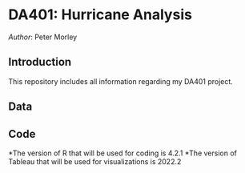 # DA401: Hurricane Analysis

*Author*: Peter Morley

## Introduction
This repository includes all information regarding my DA401 project.


## Data


## Code
*The version of R that will be used for coding is 4.2.1
*The version of Tableau that will be used for visualizations is 2022.2

